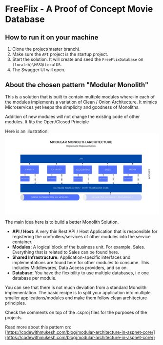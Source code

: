 # FreeFlix - A Proof of Concept Movie Database

## How to run it on your machine
1. Clone the project(master branch).
2. Make sure the `API` project is the startup project.
3. Start the solution. It will create and seed the `FreeFlixDatabase` on `(localdb)\MSSQLLocalDB`.
4. The Swagger UI will open.

## About the chosen pattern "Modular Monolith"


This is a solution that is built to contain multiple modules where-in each of the modules implements a variation of Clean / Onion Architecture.
It mimics Microservices yet keeps the simplicity and goodness of Monoliths.

Addition of new modules will not change the existing code of other modules. It fits the Open/Closed Principle


Here is an illustration:
![Diagram](readme-images/mm-diagram.webp)

The main idea here is to build a better Monolith Solution.

- **API / Host:** A very thin Rest API / Host Application that is responsible for registering the controllers/services of other modules into the service container.
- **Modules:** A logical block of the business unit. For example, Sales. Everything that is related to Sales can be found here.
- **Shared Infrastructure:** Application-specific interfaces and implementations are found here for other modules to consume. This includes Middlewares, Data Access providers, and so on.
- **Database:** You have the flexibility to use multiple databases, i.e one database per module.

You can see that there is not much deviation from a standard Monolith implementation. The basic recipe is to split your application into multiple smaller applications/modules and make them follow clean architecture principles.

Check the comments on top of the .csproj files for the purposes of the projects.

Read more about this pattern on:
[https://codewithmukesh.com/blog/modular-architecture-in-aspnet-core/](https://codewithmukesh.com/blog/modular-architecture-in-aspnet-core/)
